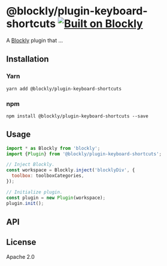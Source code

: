 # @blockly/plugin-keyboard-shortcuts [![Built on Blockly](https://tinyurl.com/built-on-blockly)](https://github.com/google/blockly)

<!--
  - TODO: Edit plugin description.
  -->
A [Blockly](https://www.npmjs.com/package/blockly) plugin that ...

## Installation

### Yarn
```
yarn add @blockly/plugin-keyboard-shortcuts
```

### npm
```
npm install @blockly/plugin-keyboard-shortcuts --save
```

## Usage

<!--
  - TODO: Update usage.
  -->
```js
import * as Blockly from 'blockly';
import {Plugin} from '@blockly/plugin-keyboard-shortcuts';

// Inject Blockly.
const workspace = Blockly.inject('blocklyDiv', {
  toolbox: toolboxCategories,
});

// Initialize plugin.
const plugin = new Plugin(workspace);
plugin.init();
```

## API

<!--
  - TODO: describe the API.
  -->

## License
Apache 2.0
